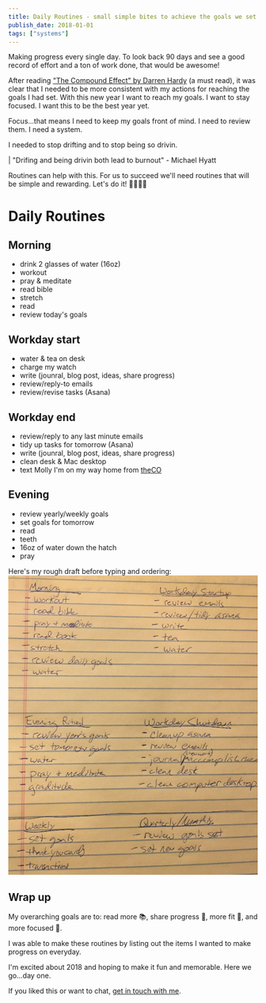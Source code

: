 ```yaml
---
title: Daily Routines - small simple bites to achieve the goals we set
publish_date: 2018-01-01
tags: ["systems"]
---
```


Making progress every single day. To look back 90 days and see a good record of effort and a ton of work done, that would be awesome!

After reading ["The Compound Effect" by Darren Hardy](https://amzn.to/2CzeXC8) (a must read), it was clear that I needed to be more consistent with my actions for reaching the goals I had set. With this new year I want to reach my goals. I want to stay focused. I want this to be the best year yet.

Focus...that means I need to keep my goals front of mind. I need to review them. I need a system.

I needed to stop drifting and to stop being so drivin.

| "Drifing and being drivin both lead to burnout" - Michael Hyatt

Routines can help with this. For us to succeed we'll need routines that will be simple and rewarding. Let's do it! 🏃‍♂️🏃‍♀️

# Daily Routines

## Morning

- drink 2 glasses of water (16oz)
- workout
- pray &amp; meditate
- read bible
- stretch
- read
- review today's goals

## Workday start

- water & tea on desk
- charge my watch
- write (jounral, blog post, ideas, share progress)
- review/reply-to emails
- review/revise tasks (Asana)

## Workday end

- review/reply to any last minute emails
- tidy up tasks for tomorrow (Asana)
- write (jounral, blog post, ideas, share progress)
- clean desk &amp; Mac desktop
- text Molly I'm on my way home from [theCO](https://attheco.com)

## Evening

- review yearly/weekly goals
- set goals for tomorrow
- read
- teeth
- 16oz of water down the hatch
- pray

Here's my rough draft before typing and ordering:
![chance's rough rituals](./rituals.jpg)

## Wrap up

My overarching goals are to: read more 📚, share progress 🎤, more fit 💪, and more focused 👀.

I was able to make these routines by listing out the items I wanted to make progress on everyday.

I'm excited about 2018 and hoping to make it fun and memorable. Here we go...day one.

If you liked this or want to chat, [get in touch with me](https://twitter.com/Chance_Smith).
